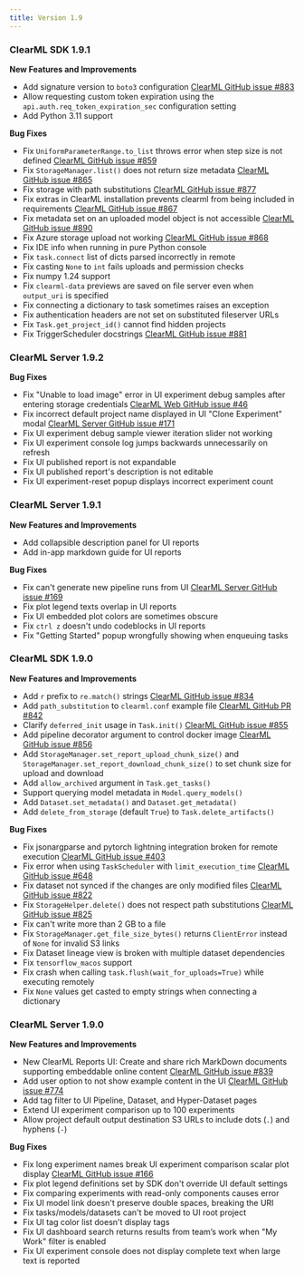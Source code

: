 ```yaml
---
title: Version 1.9
---
```


### ClearML SDK 1.9.1

**New Features and Improvements**
* Add signature version to `boto3` configuration [ClearML GitHub issue #883](https://github.com/allegroai/clearml/issues/883)
* Allow requesting custom token expiration using the `api.auth.req_token_expiration_sec` configuration setting
* Add Python 3.11 support

**Bug Fixes**
* Fix `UniformParameterRange.to_list` throws error when step size is not defined [ClearML GitHub issue #859](https://github.com/allegroai/clearml/issues/859)
* Fix `StorageManager.list()` does not return size metadata [ClearML GitHub issue #865](https://github.com/allegroai/clearml/issues/865)
* Fix storage with path substitutions [ClearML GitHub issue #877](https://github.com/allegroai/clearml/issues/825)
* Fix extras in ClearML installation prevents clearml from being included in requirements [ClearML GitHub issue #867](https://github.com/allegroai/clearml/issues/867)
* Fix metadata set on an uploaded model object is not accessible [ClearML GitHub issue #890](https://github.com/allegroai/clearml/issues/890)
* Fix Azure storage upload not working [ClearML GitHub issue #868](https://github.com/allegroai/clearml/issues/868)
* Fix IDE info when running in pure Python console
* Fix `task.connect` list of dicts parsed incorrectly in remote
* Fix casting `None` to `int` fails uploads and permission checks
* Fix numpy 1.24 support
* Fix `clearml-data` previews are saved on file server even when `output_uri` is specified
* Fix connecting a dictionary to task sometimes raises an exception 
* Fix authentication headers are not set on substituted fileserver URLs
* Fix `Task.get_project_id()` cannot find hidden projects
* Fix TriggerScheduler docstrings [ClearML GitHub issue #881](https://github.com/allegroai/clearml/issues/881)


### ClearML Server 1.9.2

**Bug Fixes**
* Fix "Unable to load image" error in UI experiment debug samples after entering storage credentials [ClearML Web GitHub issue #46](https://github.com/allegroai/clearml-web/issues/46)
* Fix incorrect default project name displayed in UI "Clone Experiment" modal [ClearML Server GitHub issue #171](https://github.com/allegroai/clearml-server/issues/171) 
* Fix UI experiment debug sample viewer iteration slider not working
* Fix UI experiment console log jumps backwards unnecessarily on refresh
* Fix UI published report is not expandable
* Fix UI published report's description is not editable
* Fix UI experiment-reset popup displays incorrect experiment count 

### ClearML Server 1.9.1

**New Features and Improvements**
* Add collapsible description panel for UI reports 
* Add in-app markdown guide for UI reports

**Bug Fixes**
* Fix can't generate new pipeline runs from UI [ClearML Server GitHub issue #169](https://github.com/allegroai/clearml-server/issues/169)
* Fix plot legend texts overlap in UI reports
* Fix UI embedded plot colors are sometimes obscure
* Fix `ctrl z` doesn't undo codeblocks in UI reports
* Fix "Getting Started" popup wrongfully showing when enqueuing tasks

### ClearML SDK 1.9.0 

**New Features and Improvements**
* Add `r` prefix to `re.match()` strings [ClearML GitHub issue #834](https://github.com/allegroai/clearml/issues/834)
* Add `path_substitution` to `clearml.conf` example file [ClearML GitHub PR #842](https://github.com/allegroai/clearml/pull/842)
* Clarify `deferred_init` usage in `Task.init()` [ClearML GitHub issue #855](https://github.com/allegroai/clearml/issues/855)
* Add pipeline decorator argument to control docker image [ClearML GitHub issue #856](https://github.com/allegroai/clearml/issues/856)
* Add `StorageManager.set_report_upload_chunk_size()` and `StorageManager.set_report_download_chunk_size()` to set chunk 
size for upload and download
* Add `allow_archived` argument in `Task.get_tasks()`
* Support querying model metadata in `Model.query_models()`
* Add `Dataset.set_metadata()` and `Dataset.get_metadata()`
* Add `delete_from_storage` (default `True`) to `Task.delete_artifacts()`

**Bug Fixes**
* Fix jsonargparse and pytorch lightning integration broken for remote execution [ClearML GitHub issue #403](https://github.com/allegroai/clearml/issues/403)
* Fix error when using `TaskScheduler` with `limit_execution_time` [ClearML GitHub issue #648](https://github.com/allegroai/clearml/issues/648)
* Fix dataset not synced if the changes are only modified files [ClearML GitHub issue #822](https://github.com/allegroai/clearml/issues/822)
* Fix `StorageHelper.delete()` does not respect path substitutions [ClearML GitHub issue #825](https://github.com/allegroai/clearml/issues/825)
* Fix can't write more than 2 GB to a file
* Fix `StorageManager.get_file_size_bytes()` returns `ClientError` instead of `None` for invalid S3 links
* Fix Dataset lineage view is broken with multiple dataset dependencies
* Fix `tensorflow_macos` support
* Fix crash when calling `task.flush(wait_for_uploads=True)` while executing remotely
* Fix `None` values get casted to empty strings when connecting a dictionary

### ClearML Server 1.9.0

**New Features and Improvements**
* New ClearML Reports UI: Create and share rich MarkDown documents supporting embeddable online content [ClearML GitHub issue #839](https://github.com/allegroai/clearml/issues/839)
* Add user option to not show example content in the UI [ClearML GitHub issue #774](https://github.com/allegroai/clearml/issues/774)
* Add tag filter to UI Pipeline, Dataset, and Hyper-Dataset pages
* Extend UI experiment comparison up to 100 experiments
* Allow project default output destination S3 URLs to include dots (`.`) and hyphens (`-`)

**Bug Fixes**
* Fix long experiment names break UI experiment comparison scalar plot display [ClearML GitHub issue #166](https://github.com/allegroai/clearml-server/issues/166)
* Fix plot legend definitions set by SDK don't override UI default settings
* Fix comparing experiments with read-only components causes error 
* Fix UI model link doesn't preserve double spaces, breaking the URI
* Fix tasks/models/datasets can't be moved to UI root project
* Fix UI tag color list doesn't display tags 
* Fix UI dashboard search returns results from team’s work when "My Work" filter is enabled
* Fix UI experiment console does not display complete text when large text is reported
